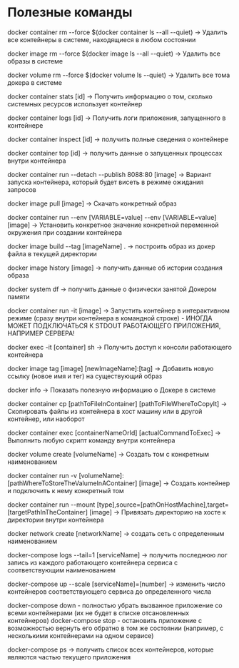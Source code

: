 # Полезные команды

docker container rm --force $(docker container ls --all --quiet) -> Удалить все контейнеры в системе, находящиеся в любом состоянии

docker image rm --force $(docker image ls --all --quiet) -> Удалить все образы в системе

docker volume rm --force $(docker volume ls --quiet) -> Удалить все тома докера в системе

docker container stats [id] -> Получить информацию о том, сколько системных ресурсов использует контейнер

docker container logs [id] -> Получить логи приложения, запущенного в контейнере

docker container inspect [id] -> получить полные сведения о контейнере

docker container top [id] -> получить данные о запущенных процессах внутри контейнера

docker container run --detach --publish 8088:80 [image] -> Вариант запуска контейнера, который будет висеть в режиме ожидания запросов

docker image pull [image] -> Скачать конкретный образ

docker container run --env [VARIABLE=value] --env [VARIABLE=value] [image] -> Установить конкретное значение конкретной переменной окружения при создании контейнера

docker image build --tag [imageName] . -> построить образ из докер файла в текущей директории

docker image history [image] -> получить данные об истории создания образа

docker system df -> получить данные о физически занятой Докером памяти

docker container run -it [image] -> Запустить контейнер в интерактивном режиме (сразу внутри контейнера в командной строке) - ИНОГДА МОЖЕТ ПОДКЛЮЧАТЬСЯ К STDOUT РАБОТАЮЩЕГО ПРИЛОЖЕНИЯ, НАПРИМЕР СЕРВЕРА!

docker exec -it [container] sh -> Получить доступ к консоли работающего контейнера

docker image tag [image] [newImageName]:[tag] -> Добавить новую ссылку (новое имя и тег) на существующий образ

docker info -> Показать полезную информацию о Докере в системе

docker container cp [pathToFileInContainer] [pathToFileWhereToCopyIt] -> Скопировать файлы из контейнера в хост машину или в другой контейнер, или наоборот

docker container exec [containerNameOrId] [actualCommandToExec] -> Выполнить любую скрипт команду внутри контейнера

docker volume create [volumeName] -> Создать том с конкретным наименованием

docker container run -v [volumeName]:[pathWhereToStoreTheValumeInAContainer] [image] -> Создать контейнер и подключить к нему конкретный том

docker container run --mount [type],source=[pathOnHostMachine],target=[targetPathInTheContainer] [image] -> Привязать директорию на хосте к директории внутри контейнера

docker network create [networkName] -> создать сеть с определенным наименованием

docker-compose logs --tail=1 [serviceName] -> получить последнюю лог запись из каждого работающего контейнера сервиса с соответствующим наименованием

docker-compose up --scale [serviceName]=[number] -> изменить число контейнеров соответствующего сервиса до определенного числа

docker-compose down - полностью убрать вызванное приложение со всеми контейнерами (их не будет в списке отсановленных контейнеров)
docker-compose stop - остановить приложение с возможностью вернуть его обратно в том же состоянии (например, с несколькими контейнерами на одном сервисе)

docker-compose ps -> получить список всех контейнеров, которые являются частью текущего приложения